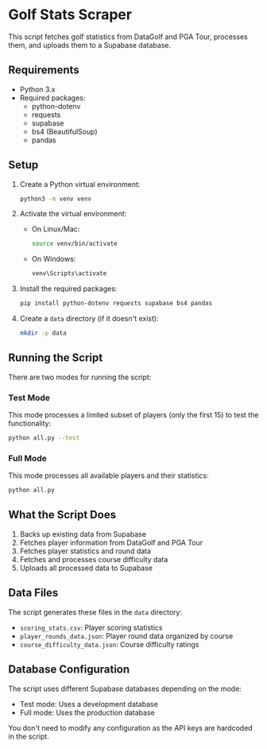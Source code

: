 # Golf Stats Scraper

This script fetches golf statistics from DataGolf and PGA Tour, processes them, and uploads them to a Supabase database.

## Requirements

- Python 3.x
- Required packages:
  - python-dotenv
  - requests
  - supabase
  - bs4 (BeautifulSoup)
  - pandas

## Setup

1. Create a Python virtual environment:
   ```bash
   python3 -m venv venv
   ```

2. Activate the virtual environment:
   - On Linux/Mac:
     ```bash
     source venv/bin/activate
     ```
   - On Windows:
     ```bash
     venv\Scripts\activate
     ```

3. Install the required packages:
   ```bash
   pip install python-dotenv requests supabase bs4 pandas
   ```

4. Create a `data` directory (if it doesn't exist):
   ```bash
   mkdir -p data
   ```

## Running the Script

There are two modes for running the script:

### Test Mode

This mode processes a limited subset of players (only the first 15) to test the functionality:

```bash
python all.py --test
```

### Full Mode

This mode processes all available players and their statistics:

```bash
python all.py
```

## What the Script Does

1. Backs up existing data from Supabase
2. Fetches player information from DataGolf and PGA Tour
3. Fetches player statistics and round data
4. Fetches and processes course difficulty data
5. Uploads all processed data to Supabase

## Data Files

The script generates these files in the `data` directory:
- `scoring_stats.csv`: Player scoring statistics
- `player_rounds_data.json`: Player round data organized by course
- `course_difficulty_data.json`: Course difficulty ratings

## Database Configuration

The script uses different Supabase databases depending on the mode:
- Test mode: Uses a development database
- Full mode: Uses the production database

You don't need to modify any configuration as the API keys are hardcoded in the script. 